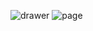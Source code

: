 ![drawer](https://github.com/fakhruddin07/assignment05/assets/76893206/6e8122d8-e91f-4324-af7a-78acf8e0a0de)
![page](https://github.com/fakhruddin07/assignment05/assets/76893206/5924b330-03fd-43e1-8365-4fd25a193141)
